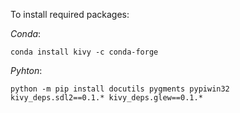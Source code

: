 To install required packages:

*Conda*:

``conda install kivy -c conda-forge``

*Pyhton*:

``python -m pip install docutils pygments pypiwin32 kivy_deps.sdl2==0.1.* kivy_deps.glew==0.1.*``

